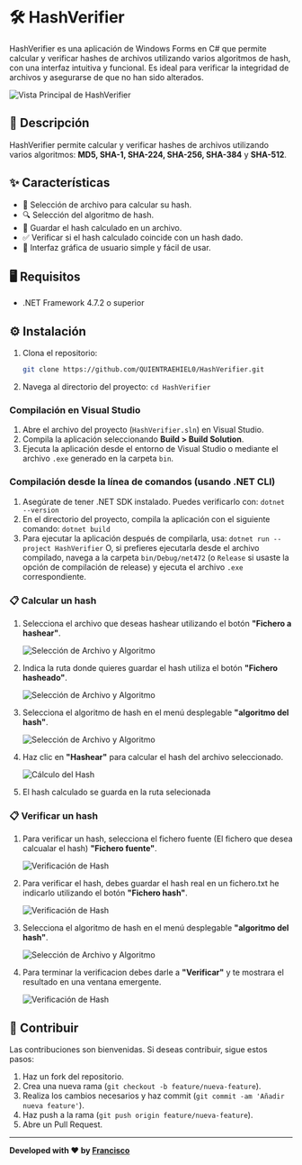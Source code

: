 # 🛠️ HashVerifier
HashVerifier es una aplicación de Windows Forms en C# que permite calcular y verificar hashes de archivos utilizando varios algoritmos de hash, con una interfaz intuitiva y funcional. Es ideal para verificar la integridad de archivos y asegurarse de que no han sido alterados.

![Vista Principal de HashVerifier](img/imgPrincipal.png)

## 🚀 Descripción
HashVerifier permite calcular y verificar hashes de archivos utilizando varios algoritmos: **MD5, SHA-1, SHA-224, SHA-256, SHA-384** y **SHA-512**.

## ✨ Características
- 📂 Selección de archivo para calcular su hash.
- 🔍 Selección del algoritmo de hash.
- 💾 Guardar el hash calculado en un archivo.
- ✅ Verificar si el hash calculado coincide con un hash dado.
- 👤 Interfaz gráfica de usuario simple y fácil de usar.

## 🖥️ Requisitos
- .NET Framework 4.7.2 o superior

## ⚙️ Instalación
1. Clona el repositorio:
   ```bash
   git clone https://github.com/QUIENTRAEHIEL0/HashVerifier.git
   ```
3. Navega al directorio del proyecto: `cd HashVerifier`

### Compilación en Visual Studio
1. Abre el archivo del proyecto (`HashVerifier.sln`) en Visual Studio.
2. Compila la aplicación seleccionando **Build > Build Solution**.
3. Ejecuta la aplicación desde el entorno de Visual Studio o mediante el archivo `.exe` generado en la carpeta `bin`.

### Compilación desde la línea de comandos (usando .NET CLI)
1. Asegúrate de tener .NET SDK instalado. Puedes verificarlo con: `dotnet --version`
2. En el directorio del proyecto, compila la aplicación con el siguiente comando: `dotnet build`
3. Para ejecutar la aplicación después de compilarla, usa: `dotnet run --project HashVerifier`
   O, si prefieres ejecutarla desde el archivo compilado, navega a la carpeta `bin/Debug/net472` (o `Release` si usaste la opción de compilación de release) y ejecuta el archivo `.exe` correspondiente.

### 📋 Calcular un hash 
1. Selecciona el archivo que deseas hashear utilizando el botón **"Fichero a hashear"**.

   ![Selección de Archivo y Algoritmo](img/imgExam1.png)

2. Indica la ruta donde quieres guardar el hash utiliza el botón **"Fichero hasheado"**.

   ![Selección de Archivo y Algoritmo](img/imgExam2.png)

3. Selecciona el algoritmo de hash en el menú desplegable **"algoritmo del hash"**.
   
   ![Selección de Archivo y Algoritmo](img/imgAlgoritmo.png)
   
4. Haz clic en **"Hashear"** para calcular el hash del archivo seleccionado.

   ![Cálculo del Hash](img/imgCalcHash.png)

5. El hash calculado se guarda en la ruta selecionada 

### 📋 Verificar un hash
  
1. Para verificar un hash, selecciona el fichero fuente (El fichero que desea calcualar el hash) **"Fichero fuente"**.

   ![Verificación de Hash](img/imgFuente.png) 

2. Para verificar el hash, debes guardar el hash real en un fichero.txt he indicarlo utilizando el botón **"Fichero hash"**.

   ![Verificación de Hash](img/imgHash.png) 

3. Selecciona el algoritmo de hash en el menú desplegable **"algoritmo del hash"**.
   
   ![Selección de Archivo y Algoritmo](img/imgAlgoritmo2.png)

4. Para terminar la verificacion debes darle a **"Verificar"** y te mostrara el resultado en una ventana emergente.

   ![Verificación de Hash](img/imgHashVerifi.png)

## 🤝 Contribuir
Las contribuciones son bienvenidas. Si deseas contribuir, sigue estos pasos:
1. Haz un fork del repositorio.
2. Crea una nueva rama (`git checkout -b feature/nueva-feature`).
3. Realiza los cambios necesarios y haz commit (`git commit -am 'Añadir nueva feature'`).
4. Haz push a la rama (`git push origin feature/nueva-feature`).
5. Abre un Pull Request.

---

**Developed with ❤️ by [Francisco](https://github.com/Farlopitec)**
